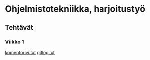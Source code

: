 # Ohjelmistotekniikka, harjoitustyö
## Tehtävät
### Viikko 1
[komentorivi.txt](https://github.com/lottapispa/ot-harjoitystyo/blob/master/laskarit/viikko1/komentorivi.txt)
[gitlog.txt](https://github.com/lottapispa/ot-harjoitystyo/blob/master/laskarit/viikko1/gitlog.txt)
